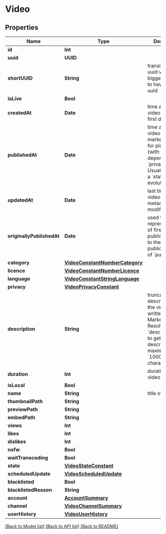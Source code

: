 # Video

## Properties
Name | Type | Description | Notes
------------ | ------------- | ------------- | -------------
**id** | **Int** |  | [optional] 
**uuid** | **UUID** |  | [optional] 
**shortUUID** | **String** | translation of a uuid v4 with a bigger alphabet to have a shorter uuid | [optional] 
**isLive** | **Bool** |  | [optional] 
**createdAt** | **Date** | time at which the video object was first drafted | [optional] 
**publishedAt** | **Date** | time at which the video was marked as ready for playback (with restrictions depending on &#x60;privacy&#x60;). Usually set after a &#x60;state&#x60; evolution. | [optional] 
**updatedAt** | **Date** | last time the video&#39;s metadata was modified | [optional] 
**originallyPublishedAt** | **Date** | used to represent a date of first publication, prior to the practical publication date of &#x60;publishedAt&#x60; | [optional] 
**category** | [**VideoConstantNumberCategory**](VideoConstantNumberCategory.md) |  | [optional] 
**licence** | [**VideoConstantNumberLicence**](VideoConstantNumberLicence.md) |  | [optional] 
**language** | [**VideoConstantStringLanguage**](VideoConstantStringLanguage.md) |  | [optional] 
**privacy** | [**VideoPrivacyConstant**](VideoPrivacyConstant.md) |  | [optional] 
**description** | **String** | truncated description of the video, written in Markdown. Resolve &#x60;descriptionPath&#x60; to get the full description of maximum &#x60;10000&#x60; characters.  | [optional] 
**duration** | **Int** | duration of the video in seconds | [optional] 
**isLocal** | **Bool** |  | [optional] 
**name** | **String** | title of the video | [optional] 
**thumbnailPath** | **String** |  | [optional] 
**previewPath** | **String** |  | [optional] 
**embedPath** | **String** |  | [optional] 
**views** | **Int** |  | [optional] 
**likes** | **Int** |  | [optional] 
**dislikes** | **Int** |  | [optional] 
**nsfw** | **Bool** |  | [optional] 
**waitTranscoding** | **Bool** |  | [optional] 
**state** | [**VideoStateConstant**](VideoStateConstant.md) |  | [optional] 
**scheduledUpdate** | [**VideoScheduledUpdate**](VideoScheduledUpdate.md) |  | [optional] 
**blacklisted** | **Bool** |  | [optional] 
**blacklistedReason** | **String** |  | [optional] 
**account** | [**AccountSummary**](AccountSummary.md) |  | [optional] 
**channel** | [**VideoChannelSummary**](VideoChannelSummary.md) |  | [optional] 
**userHistory** | [**VideoUserHistory**](VideoUserHistory.md) |  | [optional] 

[[Back to Model list]](../README.md#documentation-for-models) [[Back to API list]](../README.md#documentation-for-api-endpoints) [[Back to README]](../README.md)


